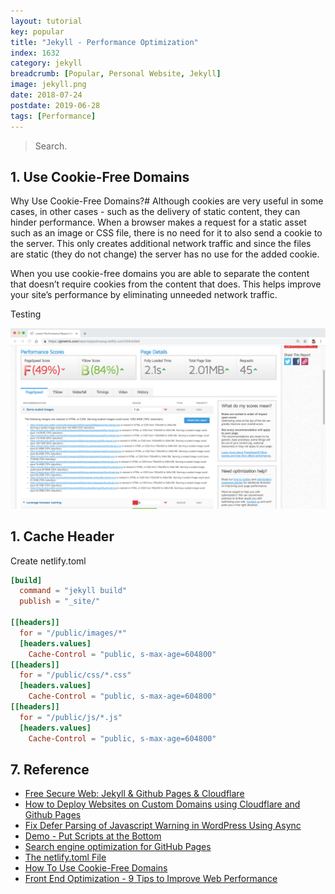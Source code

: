 ```yaml
---
layout: tutorial
key: popular
title: "Jekyll - Performance Optimization"
index: 1632
category: jekyll
breadcrumb: [Popular, Personal Website, Jekyll]
image: jekyll.png
date: 2018-07-24
postdate: 2019-06-28
tags: [Performance]
---
```


> Search.

## 1. Use Cookie-Free Domains
Why Use Cookie-Free Domains?#
Although cookies are very useful in some cases, in other cases - such as the delivery of static content, they can hinder performance. When a browser makes a request for a static asset such as an image or CSS file, there is no need for it to also send a cookie to the server. This only creates additional network traffic and since the files are static (they do not change) the server has no use for the added cookie.

When you use cookie-free domains you are able to separate the content that doesn’t require cookies from the content that does. This helps improve your site’s performance by eliminating unneeded network traffic.

Testing


![image](/public/images/jekyll/1632/imagesize_before.png)

## 1. Cache Header
Create netlify.toml
```toml
[build]
  command = "jekyll build"
  publish = "_site/"

[[headers]]
  for = "/public/images/*"
  [headers.values]
    Cache-Control = "public, s-max-age=604800"
[[headers]]
  for = "/public/css/*.css"
  [headers.values]
    Cache-Control = "public, s-max-age=604800"
[[headers]]
  for = "/public/js/*.js"
  [headers.values]
    Cache-Control = "public, s-max-age=604800"
```

## 7. Reference
* [Free Secure Web: Jekyll & Github Pages & Cloudflare](https://martin.ankerl.com/2017/07/22/free-secure-web-jekyll-github-pages-cloudflare/)
* [How to Deploy Websites on Custom Domains using Cloudflare and Github Pages](https://medium.com/crowdbotics/annie-azana-how-to-deploy-websites-using-cloudflare-and-github-pages-c415c55fea36)
* [Fix Defer Parsing of Javascript Warning in WordPress Using Async](https://www.collectiveray.com/defer-parsing-of-javascript-wordpress-async)
* [Demo - Put Scripts at the Bottom](http://stevesouders.com/examples/rule-js-bottom.php)
* [Search engine optimization for GitHub Pages](https://help.github.com/en/articles/search-engine-optimization-for-github-pages)
* [The netlify.toml File](https://www.netlify.com/docs/netlify-toml-reference/)
* [How To Use Cookie-Free Domains](https://www.keycdn.com/support/how-to-use-cookie-free-domains)
* [Front End Optimization - 9 Tips to Improve Web Performance](https://www.keycdn.com/blog/front-end-optimization)
